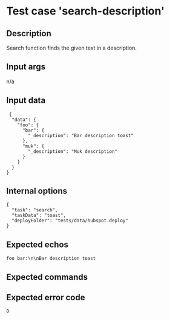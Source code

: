 # Test case 'search-description'

## Description

Search function finds the given text in a description.

## Input args

   n/a

## Input data

     {
      "data": {
        "foo": {
          "bar": {
            "_description": "Bar description toast"
          },
          "muk": {
            "_description": "Muk description"
          }
        }
      }
    }

## Internal options

    {
      "task": "search",
      "taskData": "toast",
      "deployFolder": "tests/data/hubspot.deploy"
    }

## Expected echos

    foo bar:\n\nBar description toast

## Expected commands

## Expected error code

    0
